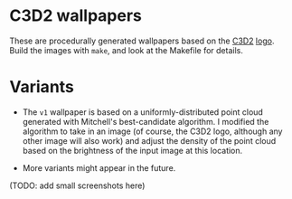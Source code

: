 # C3D2 wallpapers

These are procedurally generated wallpapers based on the [C3D2](https://c3d2.de) [logo](https://wiki.c3d2.de/Logo).
Build the images with `make`, and look at the Makefile for details.

# Variants

* The `v1` wallpaper is based on a uniformly-distributed point cloud generated with Mitchell's best-candidate algorithm. I modified the algorithm to take in an image (of course, the C3D2 logo, although any other image will also work) and adjust the density of the point cloud based on the brightness of the input image at this location.

* More variants might appear in the future.

(TODO: add small screenshots here)
